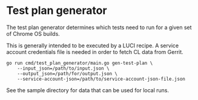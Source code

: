 # Test plan generator

The test plan generator determines which tests need to run for a given set of
Chrome OS builds.

This is generally intended to be executed by a LUCI recipe. A service account
credentials file is needed in order to fetch CL data from Gerrit.

```shell
go run cmd/test_plan_generator/main.go gen-test-plan \
    --input_json=/path/to/input.json \
    --output_json=/path/for/output.json \
    --service-account-json=/path/to/service-account-json-file.json
```

See the sample directory for data that can be used for local runs.
